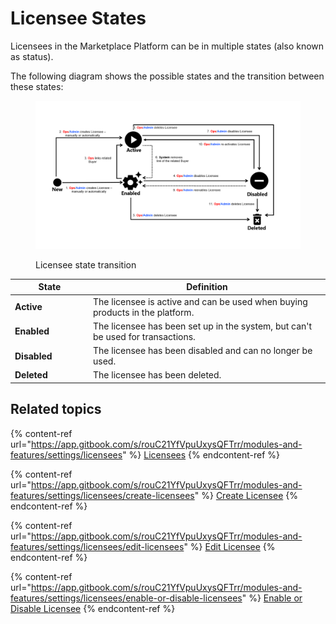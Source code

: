 # Licensee States

Licensees in the Marketplace Platform can be in multiple states (also known as status).

The following diagram shows the possible states and the transition between these states:

<figure><img src="../../../.gitbook/assets/licensee_states.png" alt=""><figcaption><p>Licensee state transition</p></figcaption></figure>

<table><thead><tr><th width="111">State</th><th>Definition</th></tr></thead><tbody><tr><td><strong>Active</strong></td><td>The licensee is active and can be used when buying products in the platform. </td></tr><tr><td><strong>Enabled</strong></td><td>The licensee has been set up in the system, but can't be used for transactions.</td></tr><tr><td><strong>Disabled</strong></td><td>The licensee has been disabled and can no longer be used.</td></tr><tr><td><strong>Deleted</strong></td><td>The licensee has been deleted.</td></tr></tbody></table>

## Related topics

{% content-ref url="https://app.gitbook.com/s/rouC21YfVpuUxysQFTrr/modules-and-features/settings/licensees" %}
[Licensees](https://app.gitbook.com/s/rouC21YfVpuUxysQFTrr/modules-and-features/settings/licensees)
{% endcontent-ref %}

{% content-ref url="https://app.gitbook.com/s/rouC21YfVpuUxysQFTrr/modules-and-features/settings/licensees/create-licensees" %}
[Create Licensee](https://app.gitbook.com/s/rouC21YfVpuUxysQFTrr/modules-and-features/settings/licensees/create-licensees)
{% endcontent-ref %}

{% content-ref url="https://app.gitbook.com/s/rouC21YfVpuUxysQFTrr/modules-and-features/settings/licensees/edit-licensees" %}
[Edit Licensee](https://app.gitbook.com/s/rouC21YfVpuUxysQFTrr/modules-and-features/settings/licensees/edit-licensees)
{% endcontent-ref %}

{% content-ref url="https://app.gitbook.com/s/rouC21YfVpuUxysQFTrr/modules-and-features/settings/licensees/enable-or-disable-licensees" %}
[Enable or Disable Licensee](https://app.gitbook.com/s/rouC21YfVpuUxysQFTrr/modules-and-features/settings/licensees/enable-or-disable-licensees)
{% endcontent-ref %}

